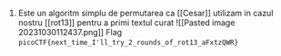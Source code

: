 
1. Este un algoritm simplu de permutarea ca [[Cesar]] utilizam in cazul nostru [[rot13]] pentru a primi textul curat
![[Pasted image 20231030112437.png]]
Flag `picoCTF{next_time_I'll_try_2_rounds_of_rot13_aFxtzQWR}`
